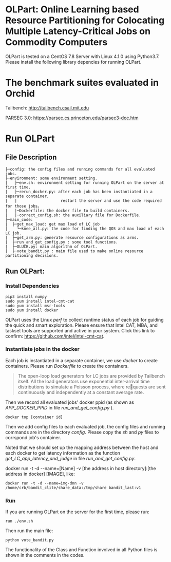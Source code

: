 # OLPart: Online Learning based Resource Partitioning for Colocating Multiple Latency-Critical Jobs on Commodity Computers
OLPart is tested on a CentOS 7.8 Server with Linux 4.1.0 using Python3.7. Please install the following library depencies for running OLPart.


# The benchmark suites evaluated in Orchid

Tailbench: http://tailbench.csail.mit.edu

PARSEC 3.0: https://parsec.cs.princeton.edu/parsec3-doc.htm

# Run OLPart

## File Description
```
├─config: the config files and running commands for all evaluated jobs.
├─environment: some environment setting.
|   ├─env.sh: environment setting for running OLPart on the server at first time.
|   ├─rerun_docker.py: after each job has been instantiated in a separate container, 
|   |                   restart the server and use the code required for those jobs。
|   |─Dockerfile: the docker file to build containers.
|   |─correct_config.sh: the auxiliary file for Dockerfile.
├─main_code:
|  ├─get_max_load: get max load of LC job 
│    └─knee_all.py: the code for finding the QOS and max load of each LC job.      
|  ├─get_arm.py: generate resource configurations as arms.
|  ├─run_and_get_config.py : some tool functions.
|  ├─OLUCB.py: main algorithm of OLPart.
|  ├─vote_bandit.py : main file used to make online resource partitioning decisions.
```

## Run OLPart:
### Install Dependencies
```
pip3 install numpy   
sudo yum install intel-cmt-cat
sudo yum install msr-tools
sudo yum install docker
```
OLPart uses the Linux _perf_ to collect runtime status of each job for guiding the quick and smart exploration. 
Please ensure that Intel CAT, MBA, and taskset tools are supported and active in your system.
Click this link to confirm: https://github.com/intel/intel-cmt-cat.

### Instantiate jobs in the docker
Each job is instantiated in a separate container, we use _docker_ to create containers.
Please run _Dockerfile_ to create the containers. 
>The open-loop load generators for LC jobs are provided by Tailbench itself. All the load generators use exponential inter-arrival time
distributions to simulate a Poisson process, where requests are sent continuously and independently at a constant
average rate.

Then we record all evaluated jobs' docker ppid (as shown as _APP_DOCKER_PPID_ in file _run_and_get_config.py_ ).

```
docker top [container id]
```

Then we add config files to each evaluated job, the config files and running commands are in the directory _config_. 
Please copy the _sh_ and _py_ files to corrspond job's container.

Noted that we should set up the mapping address between the host and each docker to get latency information as the function  
_get_LC_app_latency_and_judge_ in file _run_and_get_config.py_.

docker run -t -d --name=[Name] -v [the address in host directory]:[the address in docker] [IMAGE], like:

```
docker run -t -d --name=img-dnn -v /home/crb/bandit_clite/share_data:/tmp/share bandit_last:v1
```

### Run
If you are running OLPart on the server for the first time, please run:
```
run ./env.sh
```
Then run the main file:
```
python vote_bandit.py
```
The functionality of the Class and Function involved in all Python files is shown in the comments in the codes.
